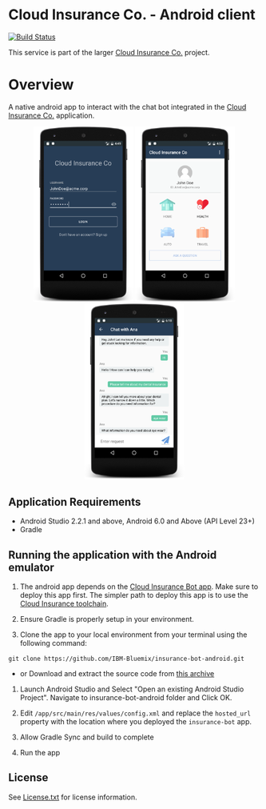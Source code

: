 # Cloud Insurance Co. - Android client

[![Build Status](https://travis-ci.org/IBM-Bluemix/insurance-bot-android.svg?branch=master)](https://travis-ci.org/IBM-Bluemix/insurance-bot-android)

This service is part of the larger [Cloud Insurance Co.](https://github.com/IBM-Bluemix/cloudco-insurance) project.

# Overview

A native android app to interact with the chat bot integrated in the [Cloud Insurance Co.](https://github.com/IBM-Bluemix/cloudco-insurance) application.

<p align="center"><img src="images/login.png" width="200"/>
<img src="images/home.png" width="200"/>
<img src="images/chat.png" width="200"/>
</p>


## Application Requirements

* Android Studio 2.2.1 and above, Android 6.0 and Above (API Level 23+)
* Gradle

## Running the application with the Android emulator

1. The android app depends on the [Cloud Insurance Bot app](https://github.com/IBM-Bluemix/insurance-bot). Make sure to deploy this app first. The simpler path to deploy this app is to use the [Cloud Insurance toolchain](https://github.com/IBM-Bluemix/insurance-toolchain).

1. Ensure Gradle is properly setup in your environment.

1. Clone the app to your local environment from your terminal using the following command:

  ```
  git clone https://github.com/IBM-Bluemix/insurance-bot-android.git
  ```

  * or Download and extract the source code from [this archive](https://github.com/IBM-Bluemix/insurance-bot-android/archive/master.zip)

1. Launch Android Studio and Select "Open an existing Android Studio Project". Navigate to insurance-bot-android folder and Click OK.

1. Edit `/app/src/main/res/values/config.xml` and replace the `hosted_url` property with the location where you deployed the `insurance-bot` app.

1. Allow Gradle Sync and build to complete

1. Run the app

## License

See [License.txt](License.txt) for license information.
